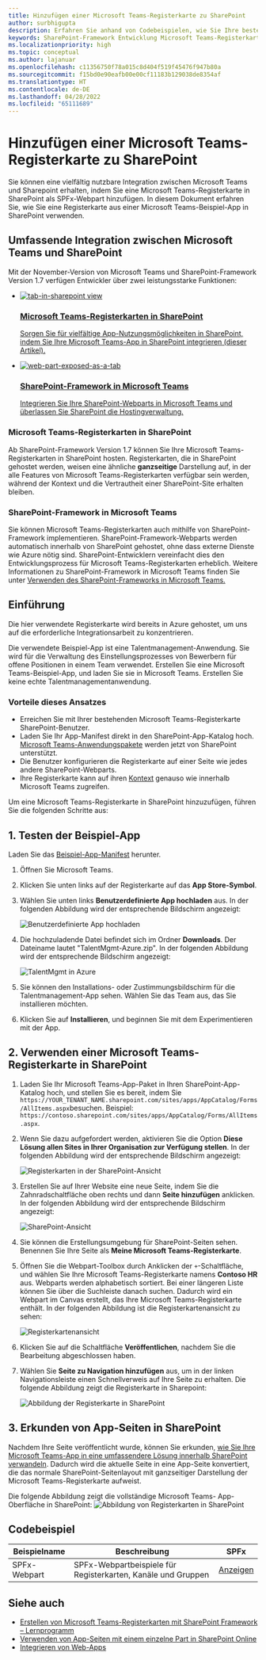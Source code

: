 ```yaml
---
title: Hinzufügen einer Microsoft Teams-Registerkarte zu SharePoint
author: surbhigupta
description: Erfahren Sie anhand von Codebeispielen, wie Sie Ihre bestehende Microsoft Teams-Registerkarte als SharePoint-Framework-Webpart für SharePoint bereitstellen.
keywords: SharePoint-Framework Entwicklung Microsoft Teams-Registerkarten
ms.localizationpriority: high
ms.topic: conceptual
ms.author: lajanuar
ms.openlocfilehash: c11356750f78a015c8d404f519f45476f947b80a
ms.sourcegitcommit: f15bd0e90eafb00e00cf11183b129038de8354af
ms.translationtype: HT
ms.contentlocale: de-DE
ms.lasthandoff: 04/28/2022
ms.locfileid: "65111689"
---
```

# <a name="add-teams-tab-to-sharepoint"></a>Hinzufügen einer Microsoft Teams-Registerkarte zu SharePoint

Sie können eine vielfältig nutzbare Integration zwischen Microsoft Teams und Sharepoint erhalten, indem Sie eine Microsoft Teams-Registerkarte in SharePoint als SPFx-Webpart hinzufügen. In diesem Dokument erfahren Sie, wie Sie eine Registerkarte aus einer Microsoft Teams-Beispiel-App in SharePoint verwenden.

## <a name="rich-integration-between-teams-and-sharepoint"></a>Umfassende Integration zwischen Microsoft Teams und SharePoint

Mit der November-Version von Microsoft Teams und SharePoint-Framework Version 1.7 verfügen Entwickler über zwei leistungsstarke Funktionen:

<ul  class="panelContent cardsC">
<li>
    <a href="#introduction">
        <div class="cardSize">
            <div class="cardPadding">
                <div class="card">
                    <div class="cardImageOuter">
                        <div class="cardImage bgdAccent1">
                            <img src="~/assets/images/tabs/tabs-in-sharepoint/image084.png" alt="tab-in-sharepoint view"/>
                        </div>
                    </div>
                    <div class="cardText">
                        <h3>Microsoft Teams-Registerkarten in SharePoint</h3>
                        <p>Sorgen Sie für vielfältige App-Nutzungsmöglichkeiten in SharePoint, indem Sie Ihre Microsoft Teams-App in SharePoint integrieren (dieser Artikel).</p>
                    </div>
                </div>
            </div>
        </div>
    </a>
</li>
<li>
    <a href="/sharepoint/dev/spfx/web-parts/get-started/using-web-part-as-ms-teams-tab">
        <div class="cardSize">
            <div class="cardPadding">
                <div class="card">
                    <div class="cardImageOuter">
                        <div class="cardImage bgdAccent1">
                            <img src="~/assets/images/tabs/tabs-in-sharepoint/SharePoint-web-part-exposed-as-a-Tab-in-Microsoft-Teams.png" alt="web-part-exposed-as-a-tab" />
                        </div>
                    </div>
                    <div class="cardText">
                        <h3>SharePoint-Framework in Microsoft Teams</h3>
                        <p>Integrieren Sie Ihre SharePoint-Webparts in Microsoft Teams und überlassen Sie SharePoint die Hostingverwaltung.</p>
                    </div>
                </div>
            </div>
        </div>
    </a>
</li>
</ul>

### <a name="teams-tabs-in-sharepoint"></a>Microsoft Teams-Registerkarten in SharePoint

Ab SharePoint-Framework Version 1.7 können Sie Ihre Microsoft Teams-Registerkarten in SharePoint hosten. Registerkarten, die in SharePoint gehostet werden, weisen eine ähnliche **ganzseitige** Darstellung auf, in der alle Features von Microsoft Teams-Registerkarten verfügbar sein werden, während der Kontext und die Vertrautheit einer SharePoint-Site erhalten bleiben.

### <a name="sharepoint-framework-in-teams"></a>SharePoint-Framework in Microsoft Teams

Sie können Microsoft Teams-Registerkarten auch mithilfe von SharePoint-Framework implementieren. SharePoint-Framework-Webparts werden automatisch innerhalb von SharePoint gehostet, ohne dass externe Dienste wie Azure nötig sind. SharePoint-Entwicklern vereinfacht dies den Entwicklungsprozess für Microsoft Teams-Registerkarten erheblich. Weitere Informationen zu SharePoint-Framework in Microsoft Teams finden Sie unter [Verwenden des SharePoint-Frameworks in Microsoft Teams.](/sharepoint/dev/spfx/web-parts/get-started/using-web-part-as-ms-teams-tab)

## <a name="introduction"></a>Einführung

Die hier verwendete Registerkarte wird bereits in Azure gehostet, um uns auf die erforderliche Integrationsarbeit zu konzentrieren.

Die verwendete Beispiel-App ist eine Talentmanagement-Anwendung. Sie wird für die Verwaltung des Einstellungsprozesses von Bewerbern für offene Positionen in einem Team verwendet. Erstellen Sie eine Microsoft Teams-Beispiel-App, und laden Sie sie in Microsoft Teams. Erstellen Sie keine echte Talentmanagementanwendung.

### <a name="benefits-of-this-approach"></a>Vorteile dieses Ansatzes

* Erreichen Sie mit Ihrer bestehenden Microsoft Teams-Registerkarte SharePoint-Benutzer.
* Laden Sie Ihr App-Manifest direkt in den SharePoint-App-Katalog hoch. [Microsoft Teams-Anwendungspakete](~/concepts/build-and-test/apps-package.md) werden jetzt von SharePoint unterstützt.
* Die Benutzer konfigurieren die Registerkarte auf einer Seite wie jedes andere SharePoint-Webparts.
* Ihre Registerkarte kann auf ihren [Kontext](~/tabs/how-to/access-teams-context.md) genauso wie innerhalb Microsoft Teams zugreifen.

Um eine Microsoft Teams-Registerkarte in SharePoint hinzuzufügen, führen Sie die folgenden Schritte aus:

## <a name="1-test-the-sample-app"></a>1. Testen der Beispiel-App

Laden Sie das [Beispiel-App-Manifest](https://github.com/MicrosoftDocs/msteams-docs/raw/master/msteams-platform/assets/downloads/TalentMgmt-Azure.zip) herunter.

1. Öffnen Sie Microsoft Teams.
1. Klicken Sie unten links auf der Registerkarte auf das **App Store-Symbol**.
1. Wählen Sie unten links **Benutzerdefinierte App hochladen** aus. In der folgenden Abbildung wird der entsprechende Bildschirm angezeigt:  

    ![Benutzerdefinierte App hochladen](~/assets/images/tabs/tabs-in-sharepoint/upload-custom-app.png)

1. Die hochzuladende Datei befindet sich im Ordner **Downloads**. Der Dateiname lautet "TalentMgmt-Azure.zip". In der folgenden Abbildung wird der entsprechende Bildschirm angezeigt:

    ![TalentMgmt in Azure](~/assets/images/tabs/tabs-in-sharepoint/talentmgmt-azure.png)

1. Sie können den Installations- oder Zustimmungsbildschirm für die Talentmanagement-App sehen. Wählen Sie das Team aus, das Sie installieren möchten.
1. Klicken Sie auf **Installieren**, und beginnen Sie mit dem Experimentieren mit der App.

## <a name="2-use-teams-tab-in-sharepoint"></a>2. Verwenden einer Microsoft Teams-Registerkarte in SharePoint

1. Laden Sie Ihr Microsoft Teams-App-Paket in Ihren SharePoint-App-Katalog hoch, und stellen Sie es bereit, indem Sie `https://YOUR_TENANT_NAME.sharepoint.com/sites/apps/AppCatalog/Forms/AllItems.aspx`besuchen. Beispiel: `https://contoso.sharepoint.com/sites/apps/AppCatalog/Forms/AllItems.aspx`.

1. Wenn Sie dazu aufgefordert werden, aktivieren Sie die Option **Diese Lösung allen Sites in Ihrer Organisation zur Verfügung stellen**.
In der folgenden Abbildung wird der entsprechende Bildschirm angezeigt:

   ![Registerkarten in der SharePoint-Ansicht](~/assets/images/tabs/tabs-in-sharepoint/image065.png)

1. Erstellen Sie auf Ihrer Website eine neue Seite, indem Sie die Zahnradschaltfläche oben rechts und dann **Seite hinzufügen** anklicken.
In der folgenden Abbildung wird der entsprechende Bildschirm angezeigt:

   ![SharePoint-Ansicht](~/assets/images/tabs/tabs-in-sharepoint/image066.png)

1. Sie können die Erstellungsumgebung für SharePoint-Seiten sehen. Benennen Sie Ihre Seite als **Meine Microsoft Teams-Registerkarte**.

1. Öffnen Sie die Webpart-Toolbox durch Anklicken der `+`-Schaltfläche, und wählen Sie Ihre Microsoft Teams-Registerkarte namens **Contoso HR** aus. Webparts werden alphabetisch sortiert. Bei einer längeren Liste können Sie über die Suchleiste danach suchen. Dadurch wird ein Webpart im Canvas erstellt, das Ihre Microsoft Teams-Registerkarte enthält. In der folgenden Abbildung ist die Registerkartenansicht zu sehen:

   ![Registerkartenansicht](~/assets/images/tabs/tabs-in-sharepoint/image071.png)

1. Klicken Sie auf die Schaltfläche **Veröffentlichen**, nachdem Sie die Bearbeitung abgeschlossen haben.

1. Wählen Sie **Seite zu Navigation hinzufügen** aus, um in der linken Navigationsleiste einen Schnellverweis auf Ihre Seite zu erhalten.
Die folgende Abbildung zeigt die Registerkarte in Sharepoint:

   ![Abbildung der Registerkarte in SharePoint](~/assets/images/tabs/tabs-in-sharepoint/image073.png)

## <a name="3-explore-app-pages-in-sharepoint"></a>3. Erkunden von App-Seiten in SharePoint

Nachdem Ihre Seite veröffentlicht wurde, können Sie erkunden, [wie Sie Ihre Microsoft Teams-App in eine umfassendere Lösung innerhalb SharePoint verwandeln](/sharepoint/dev/spfx/web-parts/single-part-app-pages). Dadurch wird die aktuelle Seite in eine App-Seite konvertiert, die das normale SharePoint-Seitenlayout mit ganzseitiger Darstellung der Microsoft Teams-Registerkarte aufweist.

Die folgende Abbildung zeigt die vollständige Microsoft Teams- App-Oberfläche in SharePoint: ![Abbildung von Registerkarten in SharePoint](~/assets/images/tabs/tabs-in-sharepoint/image085.png)

## <a name="code-sample"></a>Codebeispiel

| **Beispielname** | **Beschreibung** | **SPFx** |
|-----------------|-----------------|----------|
| SPFx-Webpart | SPFx-Webpartbeispiele für Registerkarten, Kanäle und Gruppen | [Anzeigen](https://github.com/OfficeDev/Microsoft-Teams-Samples/tree/main/samples/tab-channel-group/spfx)

## <a name="see-also"></a>Siehe auch

* [Erstellen von Microsoft Teams-Registerkarten mit SharePoint Framework – Lernprogramm](/sharepoint/dev/spfx/web-parts/get-started/using-web-part-as-ms-teams-tab)
* [Verwenden von App-Seiten mit einem einzelne Part in SharePoint Online](/sharepoint/dev/spfx/web-parts/single-part-app-pages)
* [Integrieren von Web-Apps](~/samples/integrate-web-apps-overview.md)
